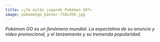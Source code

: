 ```yaml
---
title: «¿Ya estás jugando Pokémon GO?»
image: pokemongo_banner-750x350.jpg
---
```


*Pokémon GO es un fenómeno mundial. La expectativa de su anuncio y video promocional, y el lanzamiento y su tremenda popularidad.*

<!--more-->
